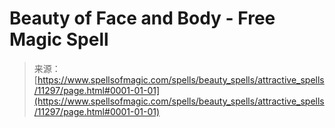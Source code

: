 <!--yml
category: 未分类
date: 2024-06-12 18:48:25
-->

# Beauty of Face and Body - Free Magic Spell

> 来源：[https://www.spellsofmagic.com/spells/beauty_spells/attractive_spells/11297/page.html#0001-01-01](https://www.spellsofmagic.com/spells/beauty_spells/attractive_spells/11297/page.html#0001-01-01)